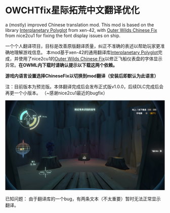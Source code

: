 # OWCHTfix星际拓荒中文翻译优化
a (mostly) improved Chinese translation mod.
This mod is based on the library [Interplanetary Polyglot](https://github.com/xen-42/outer-wilds-localization-utility) from xen-42, with [Outer Wilds Chinese Fix](https://github.com/nice2cu1/OuterWildFixFont) from nice2cu1 for fixing the font display issues on ship.

一个个人翻译项目，目标是改善原版翻译质量，纠正不准确的表述以帮助玩家更准确地理解游戏信息。
本mod基于xen-42的通用翻译库[Interplanetary Polyglot](https://github.com/xen-42/outer-wilds-localization-utility)完成，并使用了nice2cu1的[Outer Wilds Chinese Fix](https://github.com/nice2cu1/OuterWildFixFont)以修正飞船仪表盘的字体显示异常。**在OWML内下载时请确认提示以下载这两个依赖。**

**游戏内语言设置选择ChineseFix以切换到mod翻译（安装后即默认为此语言）**

注：目前版本为预览版。本体翻译完成后会发布正式版v1.0.0，后续DLC完成后会再更一个小版本。
（~感谢nice2cu1最近的bugfix）

![classic](img/pic.png)

已知问题：
由于翻译库的一个bug，有两条文本（不太重要）暂时无法正常显示翻译。
